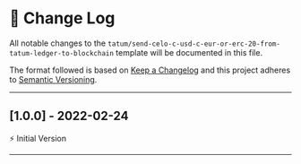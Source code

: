 # 📣 Change Log
All notable changes to the `tatum/send-celo-c-usd-c-eur-or-erc-20-from-tatum-ledger-to-blockchain` template will be documented in this file.

The format followed is based on [Keep a Changelog](http://keepachangelog.com/) and this project adheres to [Semantic Versioning](http://semver.org/).

---
 
## [1.0.0] - 2022-02-24
 
⚡️ Initial Version
 
---
